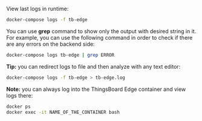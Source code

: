 View last logs in runtime:
 
```bash
docker-compose logs -f tb-edge
```

You can use <b>grep</b> command to show only the output with desired string in it. 
For example, you can use the following command in order to check if there are any errors on the backend side:

```bash
docker-compose logs tb-edge | grep ERROR
```

**Tip:** you can redirect logs to file and then analyze with any text editor:

```bash
docker-compose logs -f tb-edge > tb-edge.log
```

**Note:** you can always log into the ThingsBoard Edge container and view logs there:

```bash
docker ps
docker exec -it NAME_OF_THE_CONTAINER bash
```

